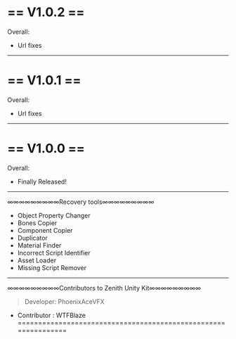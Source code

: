 # == V1.0.2 ==  

Overall:  
- Url fixes  
------------------------------------------------------------  
# == V1.0.1 ==  

Overall:  
- Url fixes  
------------------------------------------------------------  
# == V1.0.0 ==  

Overall:  
- Finally Released!  
------------------------------------------------------------  
∞∞∞∞∞∞∞∞∞Recovery tools∞∞∞∞∞∞∞∞∞  
- Object Property Changer  
- Bones Copier  
- Component Copier  
- Duplicator  
- Material Finder  
- Incorrect Script Identifier  
- Asset Loader  
- Missing Script Remover  
------------------------------------------------------------  
∞∞∞∞∞∞∞∞∞Contributors to Zenith Unity Kit∞∞∞∞∞∞∞∞∞  
> Developer: PhoenixAceVFX  
- Contributor : WTFBlaze  
===============================================================  